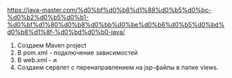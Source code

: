 https://java-master.com/%d0%bf%d0%b8%d1%88%d0%b5%d0%bc-%d0%b2%d0%b5%d0%b1-%d0%bf%d1%80%d0%b8%d0%bb%d0%be%d0%b6%d0%b5%d0%bd%d0%b8%d1%8f-%d0%bd%d0%b0-java/

1. Создаем Maven project
2. В pom.xml - подключение зависимостей
3. В web.xml - <servlet></servlet> и <servlet-mapping></servlet-mapping>
4. Создаем сервлет с перенаправлением на jsp-файлы в папке views.